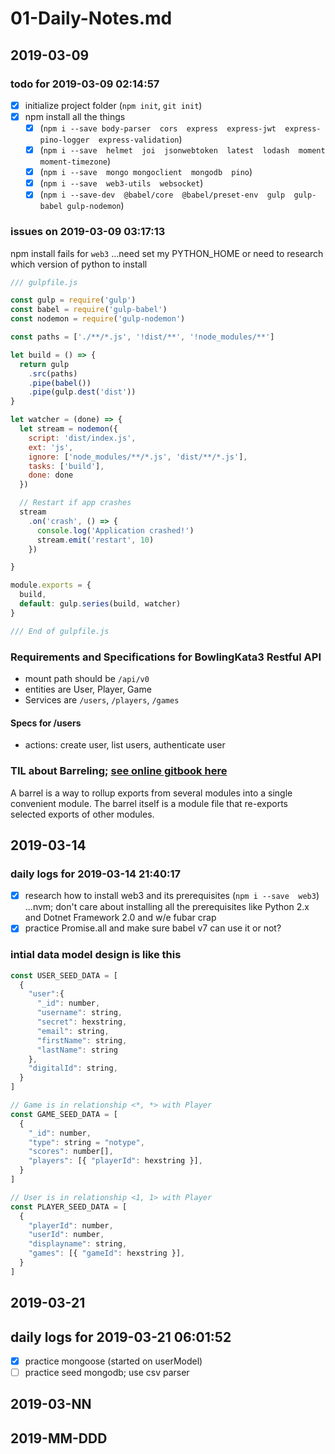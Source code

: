 # 01-Daily-Notes.md

## 2019-03-09

### todo for 2019-03-09 02:14:57

- [x] initialize project folder (`npm init`, `git init`)
- [x] npm install all the things
  - [x] (`npm i --save body-parser  cors  express  express-jwt  express-pino-logger  express-validation`)
  - [x] (`npm i --save  helmet  joi  jsonwebtoken  latest  lodash  moment  moment-timezone`)
  - [x] (`npm i --save  mongo mongoclient  mongodb  pino`)
  - [x] (`npm i --save  web3-utils  websocket`)
  - [x] (`npm i --save-dev  @babel/core  @babel/preset-env  gulp  gulp-babel gulp-nodemon`)

### issues on 2019-03-09 03:17:13

npm install fails for `web3` ...need set my PYTHON_HOME or need to research which version of python to install

```js
/// gulpfile.js

const gulp = require('gulp')
const babel = require('gulp-babel')
const nodemon = require('gulp-nodemon')

const paths = ['./**/*.js', '!dist/**', '!node_modules/**']

let build = () => {
  return gulp
    .src(paths)
    .pipe(babel())
    .pipe(gulp.dest('dist'))
}

let watcher = (done) => {
  let stream = nodemon({
    script: 'dist/index.js',
    ext: 'js',
    ignore: ['node_modules/**/*.js', 'dist/**/*.js'],
    tasks: ['build'],
    done: done
  })

  // Restart if app crashes
  stream
    .on('crash', () => {
      console.log('Application crashed!')
      stream.emit('restart', 10)
    })

}

module.exports = {
  build,
  default: gulp.series(build, watcher)
}

/// End of gulpfile.js

```

### Requirements and Specifications for BowlingKata3 Restful API

- mount path should be `/api/v0`
- entities are User, Player, Game
- Services are `/users`, `/players`, `/games`

#### Specs for /users

- actions: create user, list users, authenticate user

### TIL about Barreling; [see online gitbook here](https://basarat.gitbooks.io/typescript/docs/tips/barrel.html)

A barrel is a way to rollup exports from several modules into a single convenient module. The barrel itself is a module file that re-exports selected exports of other modules.

## 2019-03-14

### daily logs for 2019-03-14 21:40:17

- [x] research how to install web3 and its prerequisites (`npm i --save  web3`) ...nvm; don't care about installing all the prerequisites like Python 2.x and Dotnet Framework 2.0 and w/e fubar crap
- [x] practice Promise.all and make sure babel v7 can use it or not?

### intial data model design is like this

```js
const USER_SEED_DATA = [
  {
    "user":{
      "_id": number,
      "username": string,
      "secret": hexstring,
      "email": string,
      "firstName": string,
      "lastName": string
    },
    "digitalId": string,
  }
]

// Game is in relationship <*, *> with Player
const GAME_SEED_DATA = [
  {
    "_id": number,
    "type": string = "notype",
    "scores": number[],
    "players": [{ "playerId": hexstring }],
  }
]

// User is in relationship <1, 1> with Player
const PLAYER_SEED_DATA = [
  {
    "playerId": number,
    "userId": number,
    "displayname": string,
    "games": [{ "gameId": hexstring }],
  }
]

```

## 2019-03-21

## daily logs for 2019-03-21 06:01:52

- [x] practice mongoose (started on userModel)
- [ ] practice seed mongodb; use csv parser

## 2019-03-NN

## 2019-MM-DDD